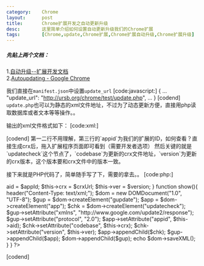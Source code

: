 ```yaml
---
category:    Chrome
layout:      post
title:       Chrome扩展开发之自动更新升级
desc:        这里简单介绍如何设置自动更新升级我们的Chrome扩展
tags:        [Chrome,update,Chrome扩展,Chrome扩展自动升级,Chrome扩展升级]
---
```

##### 先贴上两个文档：  
1.[自动升级--扩展开发文档][link-1]    
2.[Autoupdating - Google Chrome][link-2]

我们直接在`manifest.json`中设置`update_url`
[code:javascript:]
{
    ...
    "update_url": "http://ursb.org/chrome/test/update.php",
    ...
}
[codend]
`update.php`也可以为静态的xml文件地址，不过为了动态更新方便，直接用php读取数据库或者文本等等操作。。

输出的xml文件格式如下：
[code:xml:]
<?xml version="1.0" encoding="UTF-8"?>    
<gupdate xmlns="http://www.google.com/update2/response" protocol="2.0">
    <app appid="dikhaimodgjmmdgjlaeicddkepoeoibj">
        <updatecheck codebase="http://ursb.org/chrome/test/1.1.crx" version="1.1"/>
    </app>
</gupdate>
[codend]
第一二行不用理解，第三行的`appid`为我们的扩展的ID，如何查看？直接生成crx后，拖入扩展程序页面即可看到（需要开发者选项）
然后关键的就是`updatecheck`这个节点了，`codebase`为更新的crx文件地址，`version`为更新的crx版本，这个版本要和crx文件中的版本一致。

接下来就是PHP代码了，简单随手写了下，需要的拿去。。
[code:php:]
<?php
/*
 * Chrome升级xml类
 * by Holger
 * at 2014-10-06
 */
class ChromeUpdate{
    protected $aid = "";
    protected $crx = "";
    protected $ver = "";
    function __construct($appId, $crxUrl, $version){
        $this->aid = $appId;
        $this->crx = $crxUrl;
        $this->ver = $version;
    }
    function show(){
        header("Content-Type: text/xml;");
        $dom = new DOMDocument("1.0", "UTF-8");
        $gup = $dom->createElement("gupdate");
        $app = $dom->createElement("app");
        $chk = $dom->createElement("updatecheck");
        $gup->setAttribute("xmlns", "http://www.google.com/update2/response");
        $gup->setAttribute("protocol", "2.0");
        $app->setAttribute("appid", $this->aid);
        $chk->setAttribute("codebase", $this->crx);
        $chk->setAttribute("version", $this->ver);
        $app->appendChild($chk);
        $gup->appendChild($app);
        $dom->appendChild($gup);
        echo $dom->saveXML();
    }
}
?>
[codend]

[link-1]: http://open.chrome.360.cn/extension_dev/autoupdate.html
[link-2]: https://developer.chrome.com/extensions/autoupdate